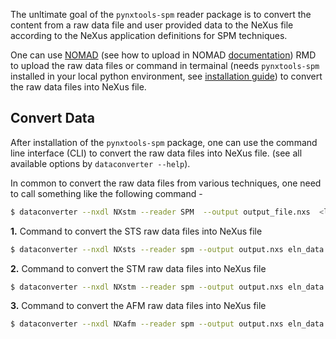 The unltimate goal of the `pynxtools-spm` reader package is to convert the content from a raw data file and user provided data to the NeXus file according to the NeXus application definitions for SPM techniques.

One can use [NOMAD](https://nomad-lab.eu/) (see how to upload in NOMAD [documentation](../tutorials/reader-use-in-nomad.md)) RMD to upload the raw data files or command in termainal (needs `pynxtools-spm` installed in your local python environment, see [installation guide](../tutorials/installation.md)) to convert the raw data files into NeXus file.

## __Convert Data__
After installation of the `pynxtools-spm` package, one can use the command line interface (CLI) to convert the raw data files into NeXus file. (see all available options by `dataconverter --help`).

In common to convert the raw data files from various techniques, one need to call something like the following command -

```bash
$ dataconverter --nxdl NXstm --reader SPM  --output output_file.nxs  <list of the input files>
```

__1.__ Command to convert the STS raw data files into NeXus file
```bash
$ dataconverter --nxdl NXsts --reader spm --output output.nxs eln_data.yaml nanonis_sts_file.dat config.json
```

__2.__ Command to convert the STM raw data files into NeXus file
```bash
$ dataconverter --nxdl NXstm --reader spm --output output.nxs eln_data.yaml nanonis_stm_file.sxm config.json
```

__3.__ Command to convert the AFM raw data files into NeXus file
```bash
$ dataconverter --nxdl NXafm --reader spm --output output.nxs eln_data.yaml nanonis_afm_file.sxm config.json
```